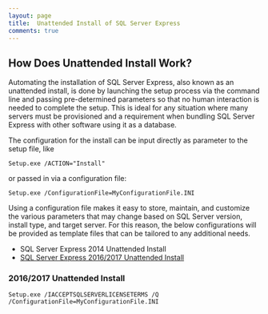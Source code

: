 ```yaml
---
layout: page
title:  Unattended Install of SQL Server Express
comments: true
---
```


## How Does Unattended Install Work?

Automating the installation of SQL Server Express, also known as an
unattended install, is done by launching the setup process via the command
line and passing pre-determined parameters so that no human interaction
is needed to complete the setup. This is ideal for any situation where
many servers must be provisioned and a requirement when bundling
SQL Server Express with other software using it as a database.

The configuration for the install can be input directly as parameter to
the setup file, like

```batch
Setup.exe /ACTION="Install"
```

or passed in via a configuration file:

```batch
Setup.exe /ConfigurationFile=MyConfigurationFile.INI  
```

Using a configuration file makes it easy to store, maintain, and customize the various parameters that may change based on SQL Server version, install type, and target server. For this reason, the below configurations will be provided as template files that can be tailored to any additional needs.

* SQL Server Express 2014 Unattended Install
* [SQL Server Express 2016/2017 Unattended Install](2016-2017-unattended-install)

### 2016/2017 Unattended Install

```batch
Setup.exe /IACCEPTSQLSERVERLICENSETERMS /Q /ConfigurationFile=MyConfigurationFile.INI
```
